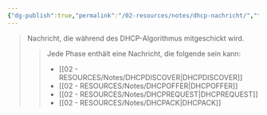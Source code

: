 ```yaml
---
{"dg-publish":true,"permalink":"/02-resources/notes/dhcp-nachricht/","tags":["netzwerk","netzwerk/protocol"],"noteIcon":""}
---
```


> Nachricht, die während des DHCP-Algorithmus mitgeschickt wird.
> 
>> Jede Phase enthält eine Nachricht, die folgende sein kann:
>>- [[02 - RESOURCES/Notes/DHCPDISCOVER\|DHCPDISCOVER]]
>>- [[02 - RESOURCES/Notes/DHCPOFFER\|DHCPOFFER]]
>>- [[02 - RESOURCES/Notes/DHCPREQUEST\|DHCPREQUEST]]
>>- [[02 - RESOURCES/Notes/DHCPACK\|DHCPACK]]

